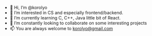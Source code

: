 - 👋 Hi, I’m @korolyo
- 👀 I’m interested in CS and especially frontend/backend.
- 🌱 I’m currently learning C, C++, Java  little bit of React.
- 💞️ I’m constantly looking to collaborate on some interesting projects
- 📫 You are always welcome to korolyo@gmail.com

<!---
korolyo/korolyo is a ✨ special ✨ repository because its `README.md` (this file) appears on your GitHub profile.
You can click the Preview link to take a look at your changes.
--->
